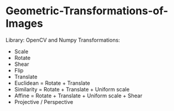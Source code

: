 # Geometric-Transformations-of-Images
Library: OpenCV and Numpy
Transformations:
 - Scale
 - Rotate
 - Shear
 - Flip
 - Translate
 - Euclidean = Rotate + Translate
 - Similarity = Rotate + Translate + Uniform scale
 - Affine = Rotate + Translate + Uniform scale + Shear
 - Projective / Perspective
